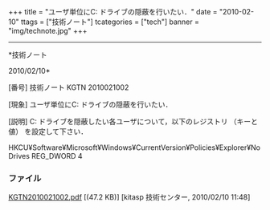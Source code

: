 ﻿+++
title = "ユーザ単位にC: ドライブの隠蔽を行いたい．"
date = "2010-02-10"
ttags = ["技術ノート"]
tcategories = ["tech"]
banner = "img/technote.jpg"
+++

-----------------------------------------------------------------------------------------------------------------------------

*技術ノート

2010/02/10*


[番号]
技術ノート KGTN 2010021002

[現象]
ユーザ単位にC: ドライブの隠蔽を行いたい．

[説明]
C: ドライブを隠蔽したい各ユーザについて，以下のレジストリ （キーと値）
を設定して下さい．

HKCU¥Software¥Microsoft¥Windows¥CurrentVersion¥Policies¥Explorer¥NoDrives
REG_DWORD 4


### ファイル

 
 


[KGTN2010021002.pdf](http://techreport.kitasp.net/attachments/download/51/KGTN2010021002.pdf)
 [(47.2 KB)] [kitasp 技術センター, 2010/02/10
11:48]


 


 

